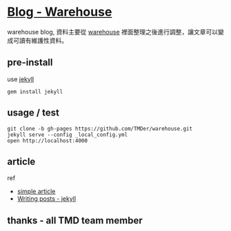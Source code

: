 [Blog - Warehouse](http://tmder.github.io/warehouse/)
=========

warehouse blog,  資料主要從 [warehouse](https://github.com/TMDer/warehouse/tree/master) 裡面整理之後進行調整，讓文章可以變成可讀有維護性資料。

## pre-install

use [jekyll](http://jekyllrb.com/)

```
gem install jekyll
```

## usage / test

```
git clone -b gh-pages https://github.com/TMDer/warehouse.git
jekyll serve --config _local_config.yml
open http://localhost:4000
```

## article

ref

 * [simple article](https://github.com/TMDer/warehouse/tree/gh-pages/_posts)
 * [Writing posts - jekyll](http://jekyllrb.com/docs/posts/)

## thanks - all TMD team member